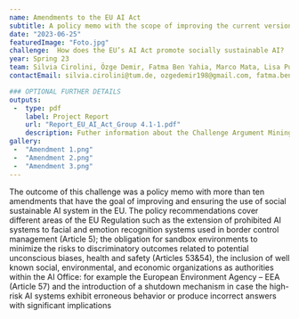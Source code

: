 ```yaml
---
name: Amendments to the EU AI Act
subtitle: A policy memo with the scope of improving the current version of the EU AI Act in a social sustainability framework.
date: "2023-06-25"
featuredImage: "Foto.jpg"
challenge:  How does the EU’s AI Act promote socially sustainable AI?
year: Spring 23
team: Silvia Cirolini, Özge Demir, Fatma Ben Yahia, Marco Mata, Lisa Putter
contactEmail: silvia.cirolini@tum.de, ozgedemir198@gmail.com, fatma.beny@yahoo.fr, marcotulio.sm956@gmail.com, l.v.putter@student.tue.nl

### OPTIONAL FURTHER DETAILS
outputs:
 -  type: pdf
    label: Project Report
    url: "Report_EU_AI_Act_Group 4.1-1.pdf"
    description: Futher information about the Challenge Argument Mining
gallery:
 -  "Amendment 1.png"
 -  "Amendment 2.png"
 -  "Amendment 3.png"
---
```


The outcome of this challenge was a policy memo with more than ten amendments that 
have the goal of improving and ensuring the use of social sustainable AI system in the 
EU. The policy recommendations cover different areas of the EU Regulation such as the 
extension of prohibited AI systems to facial and emotion recognition systems used in
border control management (Article 5); the obligation for sandbox environments to 
minimize the risks to discriminatory outcomes related to potential unconscious biases, 
health and safety (Articles 53&54), the inclusion of well known social, environmental, and 
economic organizations as authorities within the AI Office: for example the European 
Environment Agency – EEA (Article 57) and the introduction of a shutdown mechanism 
in case the high-risk AI systems exhibit erroneous behavior or produce incorrect answers 
with significant implications
